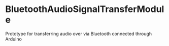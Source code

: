 # BluetoothAudioSignalTransferModule
Prototype for transferring audio over via Bluetooth connected through Arduino
